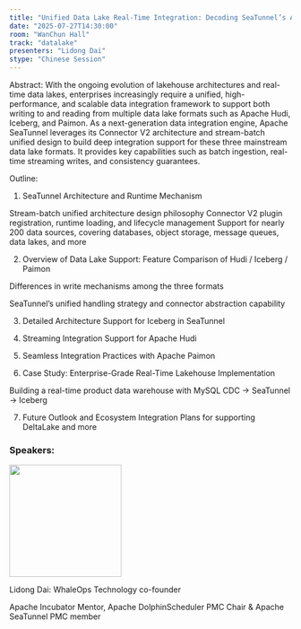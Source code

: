 ```yaml
---
title: "Unified Data Lake Real-Time Integration: Decoding SeaTunnel’s Architectural Support for Hudi / Icebe"
date: "2025-07-27T14:30:00"
room: "WanChun Hall"
track: "datalake"
presenters: "Lidong Dai"
stype: "Chinese Session"
---
```


Abstract:
With the ongoing evolution of lakehouse architectures and real-time data lakes, enterprises increasingly require a unified, high-performance, and scalable data integration framework to support both writing to and reading from multiple data lake formats such as Apache Hudi, Iceberg, and Paimon.
As a next-generation data integration engine, Apache SeaTunnel leverages its Connector V2 architecture and stream-batch unified design to build deep integration support for these three mainstream data lake formats. It provides key capabilities such as batch ingestion, real-time streaming writes, and consistency guarantees.

Outline:
1. SeaTunnel Architecture and Runtime Mechanism

Stream-batch unified architecture design philosophy
Connector V2 plugin registration, runtime loading, and lifecycle management
Support for nearly 200 data sources, covering databases, object storage, message queues, data lakes, and more

2. Overview of Data Lake Support: Feature Comparison of Hudi / Iceberg / Paimon

Differences in write mechanisms among the three formats

SeaTunnel’s unified handling strategy and connector abstraction capability

3. Detailed Architecture Support for Iceberg in SeaTunnel

4. Streaming Integration Support for Apache Hudi

5. Seamless Integration Practices with Apache Paimon

6. Case Study: Enterprise-Grade Real-Time Lakehouse Implementation

Building a real-time product data warehouse with MySQL CDC → SeaTunnel → Iceberg

7. Future Outlook and Ecosystem Integration
Plans for supporting DeltaLake and more

### Speakers:


<img src="https://sessionize.com/image/a63f-400o400o1-TAZzBju9ZdRb4umYVxMo2D.png" width="200" /><br/>

Lidong Dai: WhaleOps Technology co-founder

Apache Incubator Mentor, Apache DolphinScheduler PMC Chair & Apache SeaTunnel PMC member